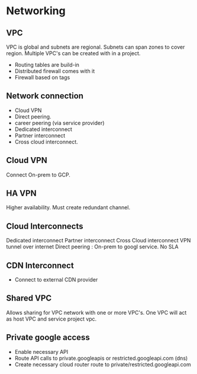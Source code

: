 # Networking

## VPC
VPC is global and subnets are regional. Subnets  can span zones to cover region. Multiple VPC's can be created with in a project.  
- Routing tables are build-in
- Distributed firewall comes with it
- Firewall based on tags

## Network connection
- Cloud VPN 
- Direct peering. 
- career peering (via service provider)
- Dedicated interconnect
- Partner interconnect
- Cross cloud interconnect. 

## Cloud VPN
Connect On-prem to GCP.  
## HA VPN
Higher availability. Must create redundant channel.

## Cloud Interconnects
Dedicated interconnect
Partner interconnect
Cross Cloud interconnect 
VPN tunnel over internet
Direct peering : On-prem to googl service.  No SLA

## CDN Interconnect
- Connect to external CDN provider

## Shared VPC
Allows sharing for VPC network with one or more VPC's. One VPC will act as host VPC and service project vpc.

## Private google access
- Enable necessary API
- Route API calls to private.googleapis or restricted.googleapi.com (dns)
- Create necessary cloud router route to private/restricted.googleapi.com